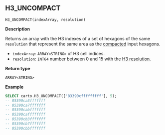## H3_UNCOMPACT

```sql:signature
H3_UNCOMPACT(indexArray, resolution)
```

**Description**

Returns an array with the H3 indexes of a set of hexagons of the same `resolution` that represent the same area as the [compacted](h3#h3_compact) input hexagons.

* `indexArray`: `ARRAY<STRING>` of H3 cell indices.
* `resolution`: `INT64` number between 0 and 15 with the [H3 resolution](https://h3geo.org/docs/core-library/restable).

**Return type**

`ARRAY<STRING>`

**Example**

```sql
SELECT carto.H3_UNCOMPACT(['83390cfffffffff'], 5);
-- 85390ca3fffffff
-- 85390ca7fffffff
-- 85390cabfffffff
-- 85390caffffffff
-- 85390cb3fffffff
-- 85390cb7fffffff
-- 85390cbbfffffff
```
